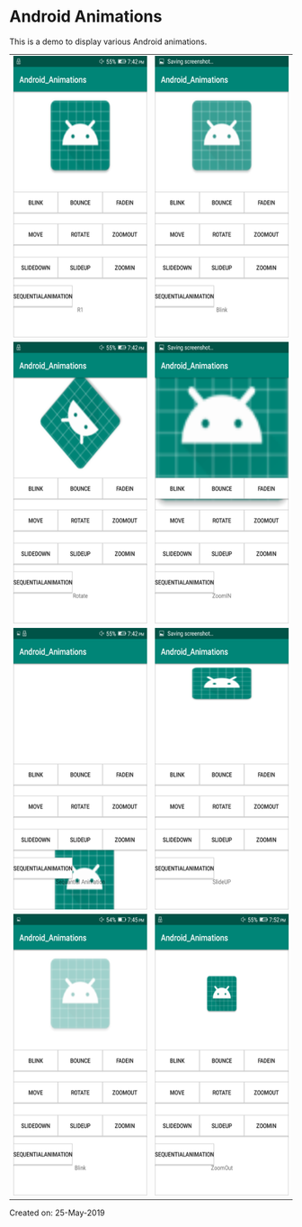 # Android Animations

This is a demo to display various Android animations.

<table border="0" padding="10">
	<tr>
		<td><img src="https://github.com/Kashyap-Nirmal/Android_App/blob/main/Apps/Android_Animations/22.Snap_Android_Animations/Screenshot_2019-05-25-19-42-15.png" height="500" width="400"></td>
		<td><img src="https://github.com/Kashyap-Nirmal/Android_App/blob/main/Apps/Android_Animations/22.Snap_Android_Animations/Screenshot_2019-05-25-19-42-17.png" height="500" width="400"></td>
	</tr>
	<tr>
		<td><img src="https://github.com/Kashyap-Nirmal/Android_App/blob/main/Apps/Android_Animations/22.Snap_Android_Animations/Screenshot_2019-05-25-19-42-25.png" height="500" width="400"></td>
		<td><img src="https://github.com/Kashyap-Nirmal/Android_App/blob/main/Apps/Android_Animations/22.Snap_Android_Animations/Screenshot_2019-05-25-19-42-28.png" height="500" width="400"></td>
	</tr>
	<tr>
		<td><img src="https://github.com/Kashyap-Nirmal/Android_App/blob/main/Apps/Android_Animations/22.Snap_Android_Animations/Screenshot_2019-05-25-19-42-36.png" height="500" width="400"></td>
		<td><img src="https://github.com/Kashyap-Nirmal/Android_App/blob/main/Apps/Android_Animations/22.Snap_Android_Animations/Screenshot_2019-05-25-19-42-44.png" height="500" width="400"></td>
	</tr>
	<tr>
		<td><img src="https://github.com/Kashyap-Nirmal/Android_App/blob/main/Apps/Android_Animations/22.Snap_Android_Animations/Screenshot_2019-05-25-19-45-18.png" height="500" width="400"></td>
		<td><img src="https://github.com/Kashyap-Nirmal/Android_App/blob/main/Apps/Android_Animations/22.Snap_Android_Animations/Screenshot_2019-05-25-19-52-19.png" height="500" width="400"></td>
	</tr>
</table>

Created on: 25-May-2019